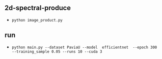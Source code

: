 
## 2d-spectral-produce
  * `python image_product.py`

## run
   * `python main.py --dataset PaviaU --model  efficientnet  --epoch 300  --training_sample 0.05 --runs 10 --cuda 3`
